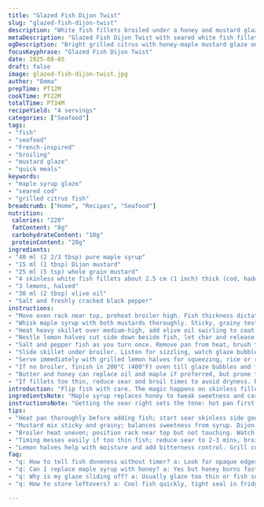 ```yaml
---
title: "Glazed Fish Dijon Twist"
slug: "glazed-fish-dijon-twist"
description: "White fish fillets broiled under a honey and mustard glaze, accented by bright grilled citrus and a buttery sear. Uses cod or tilapia with a mix of Dijon and whole grain mustard for texture and tang. Butter adds richness. Quick searing locks moisture before broiling finishes the glaze and fish. Citrus halves charred alongside for sharp, balanced flavor. Substitute honey with maple syrup or agave for different sweetness profiles. Swap butter with olive oil for dairy-free. Timing matters—fish thickness guides broil time, honey-mustard glaze caramelizes quickly, watch closely."
metaDescription: "Glazed Fish Dijon Twist with seared white fish fillets, honey-maple mustard glaze, charred lemons; quick broil and sear for layered flavor and moist texture."
ogDescription: "Bright grilled citrus with honey-maple mustard glaze on seared white fish fillets. Watch broil time close—sizzle, caramelize, spring back texture key."
focusKeyphrase: "Glazed Fish Dijon Twist"
date: 2025-08-05
draft: false
image: glazed-fish-dijon-twist.jpg
author: "Emma"
prepTime: PT12M
cookTime: PT22M
totalTime: PT34M
recipeYield: "4 servings"
categories: ["Seafood"]
tags:
- "fish"
- "seafood"
- "French-inspired"
- "broiling"
- "mustard glaze"
- "quick meals"
keywords:
- "maple syrup glaze"
- "seared cod"
- "grilled citrus fish"
breadcrumb: ["Home", "Recipes", "Seafood"]
nutrition: 
 calories: "220"
 fatContent: "8g"
 carbohydrateContent: "10g"
 proteinContent: "28g"
ingredients:
- "40 ml (2 2/3 tbsp) pure maple syrup"
- "15 ml (1 tbsp) Dijon mustard"
- "25 ml (5 tsp) whole grain mustard"
- "4 skinless white fish fillets about 2.5 cm (1 inch) thick (cod, haddock, tilapia)"
- "3 lemons, halved"
- "30 ml (2 tbsp) olive oil"
- "Salt and freshly cracked black pepper"
instructions:
- "Move oven rack near top, preheat broiler high. Fish thickness dictates broil time—thin cooks fast, keep watch."
- "Whisk maple syrup with both mustards thoroughly. Sticky, grainy texture should cling well but not drip."
- "Heat heavy skillet over medium-high, add olive oil swirling to coat. When hot, lay fish flat without crowding. Sear skinless side first until edges show opaque signs and bottom browns, about 3-4 minutes."
- "Nestle lemon halves cut side down beside fish, let char and release oils, turn only if blackening too fast, about 5-6 minutes."
- "Salt and pepper fish as you turn once. Remove pan from heat, brush thick coat of mustard-maple mixture on fish surfaces—glossy, generous layer."
- "Slide skillet under broiler. Listen for sizzling, watch glaze bubble and caramelize into glossy crust. 3-6 minutes depending on thickness. Fish firms but still tender—use gentle press test, should spring back slightly."
- "Serve immediately with grilled lemon halves for squeezing, rice or roasted vegetables for contrast."
- "If no broiler, finish in 200°C (400°F) oven till glaze bubbles and fish flakes easily, about 10 minutes."
- "Butter and honey can replace oil and maple if preferred, but prone to faster burning. Adjust broil timing down."
- "If fillets too thin, reduce sear and broil times to avoid dryness. Rotate lemons to avoid bitterness from burnt skin."
introduction: "Flip fish with care. The magic happens on skinless fillets thick enough to hold moisture but thin enough to cook fast without drying. Tried honey before but found maple syrup offers rounder flavor and less likelihood of sharp burning under the broiler. Mustard grains add texture, cut sweetness, and prevent flat glaze. Grilling citrus halves alongside releases oils and chars sugars—to squeeze over fish for brightness. Butter is classic but olive oil here reduces smoking, easy clean-up too. Timing. Watch closely. When glaze bubbles, edges caramelize—done. Err on side of undercooking slightly; fish continues resting off heat. Rice or steamed veg carry this dish well. Simple. Fast. Flavor layered by cooking stages."
ingredientsNote: "Maple syrup replaces honey to tweak sweetness and caramelization point—less risk of bitterness. Dijon and whole grain mustard play off each other: Dijon sharp and smooth; whole grain adds bite and texture. Fish choice matters: cod is flaky and mild, tilapia affordable but firmer, haddock with subtle sweetness. Skinless fillets cook evenly, muck around with skin if you prefer but dry skin sears better than oily. Butter adds richness but burns faster under heat—olive oil offers a milder, less error-prone finish and lighter flavor but watch heat. Lemons, the more the better for balancing richness and sweet glaze. Keep fresh cracked pepper grinding last minute for aromatic lift. Salt crucial but unassuming—season before and after searing."
instructionsNote: "Getting the sear right sets the tone: hot pan first before fish in; no overcrowding or steaming. Edges start opaque as a good visual cue to flip. When turning lemons, less is more—charred not burnt. Mustard-maple glaze needs thick layers, dab not puddle. Under broiler, fish can go from bubbles to burn fast—stand close, listen for sound changes: intense sizzling means close to done. Press fish gently with your finger—spring back, not crunchy or mushy. Timing adjusted by thickness and broiler strength; trust eyes over clocks. Rest fish off heat few minutes under foil. Serve using lemon juices squeezed fresh to brighten dense flavors. If no broiler, oven 200°C works but texture softer, glaze less crispy. Common mistakes: rushing sear, glaze glopping off, overcooking fish till dry. Easy to adjust; trial, sensibility key."
tips:
- "Heat pan thoroughly before adding fish; start sear skinless side good. Fish edges turn opaque as visual timer. Avoid overcrowding or steam. Texture should feel firm but springy. Use finger press test; mushy means undercooked, firm means overcooked. Timing varies with thickness; watch carefully when glaze bubbles and crust forms. Glossy layer has texture, not runny. Patience matters—glaze caramelizes fast near broiler."
- "Mustard mix sticky and grainy; balances sweetness from syrup. Dijon smooth sharpness, whole grain bite with texture. Combine well; no drip but coat thickly helps crust development. Honey can replace syrup but burns faster, adjust broiling down. Butter offers richness but burns quicker, olive oil milder finish with less smoke. Swap oils cautiously depending on heat and pan. Lemon halves next to fish char slowly, release oils–add zing before serving."
- "Broiler heat uneven; position rack near top but not touching. Watch lemons carefully–turn if blackening too soon or bitterness. Fish thickness guides total broil time 3-6 mins roughly. Press gently once or twice during broil, avoid flipping under heat. Removing pan after sear for glaze brushing prevents uneven cooking or burning. Rest fish off heat under foil for a few minutes; carryover heat completes cooking without drying out."
- "Timing messes easily if too thin fish; reduce sear to 2-3 mins, broil closer to 3 mins max. If no broiler, oven 200°C ok but glaze won't crisp as much. Watch bubbling glaze closely; smoky burnt means push heat down next time or swap syrups. Salt fish before sear and after flipping–seasoning layers build flavor. Crack pepper last minute for scent burst. Don't skimp on citrus; acidity cuts rich, sweet crust, brightens overall."
- "Lemon halves help with moisture and add bitterness control. Grill cut side down beside fish; oils release, sugars caramelize but don’t burn. Flip only if black spots grow fast; less is more. Oil choice affects smoke point–olive oil better for less burn, butter richer but tricky. Glaze thickness critical; too thin slides off, too thick clumps and burns. Mustard graininess key for mouthfeel. Press fish gently to test doneness; firm with slight spring is prime stage."
faq:
- "q: How to tell fish doneness without timer? a: Look for opaque edges and color shift. Press fish gently; if it springs back, ready. Sizzling stops means almost done. Glaze bubbles then caramelizes fast–don’t walk away. Thickness alters timing a lot so rely on visuals and touch more than clocks."
- "q: Can I replace maple syrup with honey? a: Yes but honey burns faster, caramelizes differently. Lower broil time by a couple minutes. Flavor shifts from rounded maple to sharper sweet. Also, syrup less sticky so glaze consistency changes; use thicker mustard mix to compensate or brush more carefully."
- "q: Why is my glaze sliding off? a: Usually glaze too thin or fish surface moist. Pat fish dry before sear—moisture repels glaze. Brush thick coats but avoid puddling. Seared surface slightly uneven holds better. Don’t brush before fish cools or it’ll drip. Glaze texture key; sticky helps adhesion."
- "q: How to store leftovers? a: Cool fish quickly, tight seal in fridge max 2 days. Reheat gently in low oven or covered skillet to avoid drying. Lemon halves can be reused but lose aroma. Avoid microwave reheating for crust retention. Freeze possible but loses texture and crispness. Fresh squeeze lemon before serving always."

---
```

